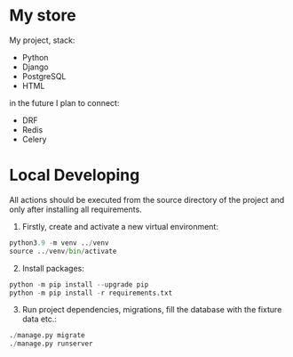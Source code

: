 # My store
My project, stack:
* Python
* Django
* PostgreSQL
* HTML 

in the future I plan to connect:
* DRF
* Redis
* Celery



# Local Developing
All actions should be executed from the source directory of the project and only after installing all requirements.

1. Firstly, create and activate a new virtual environment:
```python
python3.9 -m venv ../venv
source ../venv/bin/activate
```
2. Install packages:

```python
python -m pip install --upgrade pip
python -m pip install -r requirements.txt
```
3. Run project dependencies, migrations, fill the database with the fixture data etc.:

```python
./manage.py migrate
./manage.py runserver 
```

